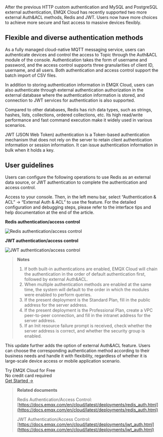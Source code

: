 After the previous HTTP custom authentication and MySQL and PostgreSQL external authentication, EMQX Cloud has recently supported two more external Auth&ACL methods, Redis and JWT. Users now have more choices to achieve more secure and fast access to massive devices flexibly.

## Flexible and diverse authentication methods

As a fully managed cloud-native MQTT messaging service, users can authenticate devices and control the access to Topic through the Auth&ACL module of the console. Authentication takes the form of username and password, and the access control supports three granularities of client ID, username, and all users. Both authentication and access control support the batch import of CSV files.

In addition to storing authentication information in EMQX Cloud, users can also authenticate through external authentication authorization in the external database where the authentication information is stored, and connection to JWT services for authentication is also supported.

Compared to other databases, Redis has rich data types, such as strings, hashes, lists, collections, ordered collections, etc. Its high read/write performance and fast command execution make it widely used in various scenarios.

JWT (JSON Web Token) authentication is a Token-based authentication mechanism that does not rely on the server to retain client authentication information or session information. It can issue authentication information in bulk when it holds a key.

## User guidelines

Users can configure the following operations to use Redis as an external data source, or JWT authentication to complete the authentication and access control.

Access to your console. Then, in the left menu bar, select “Authentication & ACL” -> “External Auth & ACL” to use the feature. For the detailed configuration and debugging steps, please refer to the interface tips and help documentation at the end of the article.


**Redis authentication/access control**

![Redis authentication/access control](https://assets.emqx.com/images/13c966e6086841797d2c40a827de73a2.png)

**JWT authentication/access control**

![JWT authentication/access control](https://assets.emqx.com/images/c0874f657e84983d9fac5aef523e0c67.png)

> **Notes**
>
> 1. If both built-in authentications are enabled, EMQX Cloud will chain the authentication in the order of default authentication first, followed by external Auth&ACL.
> 2. When multiple authentication methods are enabled at the same time, the system will default to the order in which the modules were enabled to perform queries.
> 3. If the present deployment is the Standard Plan, fill in the public address for the server address.
> 4. If the present deployment is the Professional Plan, create a VPC peer-to-peer connection, and fill in the intranet address for the server address.
> 5. If an Init resource failure prompt is received, check whether the server address is correct, and whether the security group is enabled.


This update further adds the option of external Auth&ACL feature. Users can choose the corresponding authentication method according to their business needs and handle it with flexibility, regardless of whether it is large-scale device access or mobile application scenario.

<section class="promotion">
    <div>
        Try EMQX Cloud for Free
        <div class="is-size-14 is-text-normal has-text-weight-normal">No credit card required</div>
    </div>
    <a href="https://www.emqx.com/en/signup?continue=https://cloud-intl.emqx.com/console/deployments/0?oper=new" class="button is-gradient px-5">Get Started →</a>
</section>

> **Related documents**
>
> Redis Authentication/Access Control: [https://docs.emqx.com/en/cloud/latest/deployments/redis_auth.html](https://docs.emqx.com/en/cloud/latest/deployments/redis_auth.html) 
>
> JWT Authentication/Access Control: [https://docs.emqx.com/en/cloud/latest/deployments/jwt_auth.html](https://docs.emqx.com/en/cloud/latest/deployments/jwt_auth.html)
